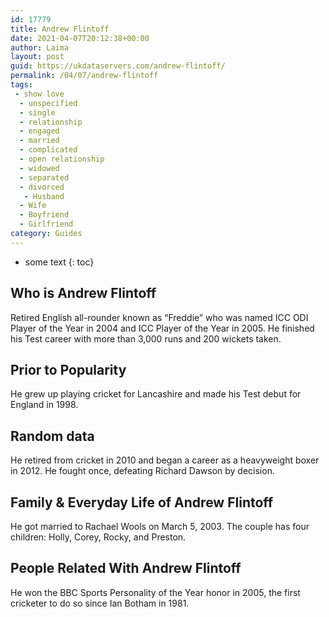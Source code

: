 ```yaml
---
id: 17779
title: Andrew Flintoff
date: 2021-04-07T20:12:38+00:00
author: Laima
layout: post
guid: https://ukdataservers.com/andrew-flintoff/
permalink: /04/07/andrew-flintoff
tags:
 - show love
  - unspecified
  - single
  - relationship
  - engaged
  - married
  - complicated
  - open relationship
  - widowed
  - separated
  - divorced
   - Husband
  - Wife
  - Boyfriend
  - Girlfriend
category: Guides
---
```


* some text
{: toc}


## Who is Andrew Flintoff
                  
                  
                  
Retired English all-rounder known as &#8220;Freddie&#8221; who was named ICC ODI Player of the Year in 2004 and ICC Player of the Year in 2005. He finished his Test career with more than 3,000 runs and 200 wickets taken.
                  
              
            
              
            
                
                
                
## Prior to Popularity
                  
                  
                  
He grew up playing cricket for Lancashire and made his Test debut for England in 1998.
                  
              
            
              
            
                
                
                
## Random data
                  
                  
                  
He retired from cricket in 2010 and began a career as a heavyweight boxer in 2012. He fought once, defeating Richard Dawson by decision.
                  
              
            
              
            
                
                
                
## Family & Everyday Life of Andrew Flintoff
                  
                  
                  
He got married to Rachael Wools on March 5, 2003. The couple has four children: Holly, Corey, Rocky, and Preston.
                  
              
            
              
            
                
                
                
## People Related With Andrew Flintoff
                  
                  
                  
He won the BBC Sports Personality of the Year honor in 2005, the first cricketer to do so since Ian Botham in 1981.
                  
              
            
              
            
                
              
            
              
              
            
            
              
            
          
          
          